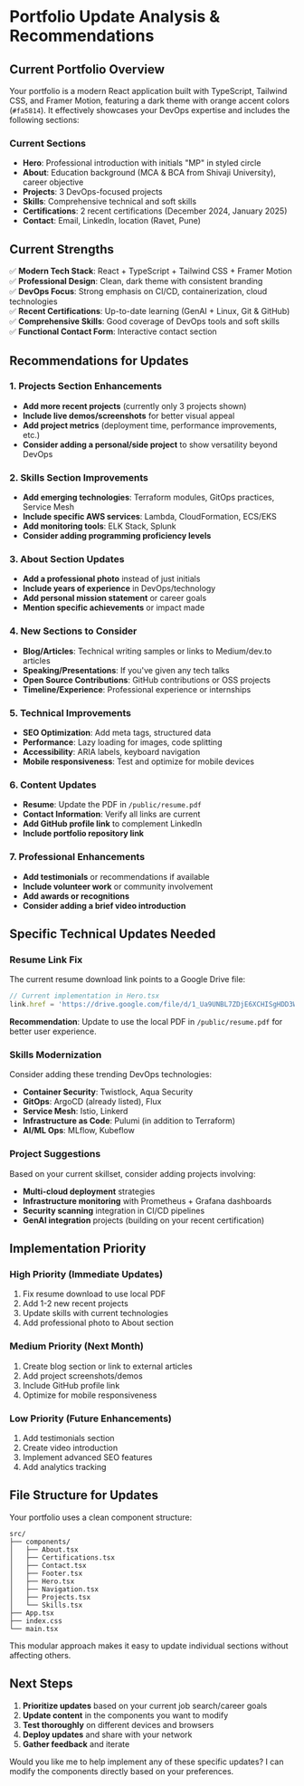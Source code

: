 # Portfolio Update Analysis & Recommendations

## Current Portfolio Overview

Your portfolio is a modern React application built with TypeScript, Tailwind CSS, and Framer Motion, featuring a dark theme with orange accent colors (`#fa5814`). It effectively showcases your DevOps expertise and includes the following sections:

### Current Sections
- **Hero**: Professional introduction with initials "MP" in styled circle
- **About**: Education background (MCA & BCA from Shivaji University), career objective
- **Projects**: 3 DevOps-focused projects
- **Skills**: Comprehensive technical and soft skills
- **Certifications**: 2 recent certifications (December 2024, January 2025)
- **Contact**: Email, LinkedIn, location (Ravet, Pune)

## Current Strengths
✅ **Modern Tech Stack**: React + TypeScript + Tailwind CSS + Framer Motion  
✅ **Professional Design**: Clean, dark theme with consistent branding  
✅ **DevOps Focus**: Strong emphasis on CI/CD, containerization, cloud technologies  
✅ **Recent Certifications**: Up-to-date learning (GenAI + Linux, Git & GitHub)  
✅ **Comprehensive Skills**: Good coverage of DevOps tools and soft skills  
✅ **Functional Contact Form**: Interactive contact section  

## Recommendations for Updates

### 1. **Projects Section Enhancements**
- **Add more recent projects** (currently only 3 projects shown)
- **Include live demos/screenshots** for better visual appeal
- **Add project metrics** (deployment time, performance improvements, etc.)
- **Consider adding a personal/side project** to show versatility beyond DevOps

### 2. **Skills Section Improvements**
- **Add emerging technologies**: Terraform modules, GitOps practices, Service Mesh
- **Include specific AWS services**: Lambda, CloudFormation, ECS/EKS
- **Add monitoring tools**: ELK Stack, Splunk
- **Consider adding programming proficiency levels**

### 3. **About Section Updates**
- **Add a professional photo** instead of just initials
- **Include years of experience** in DevOps/technology
- **Add personal mission statement** or career goals
- **Mention specific achievements** or impact made

### 4. **New Sections to Consider**
- **Blog/Articles**: Technical writing samples or links to Medium/dev.to articles
- **Speaking/Presentations**: If you've given any tech talks
- **Open Source Contributions**: GitHub contributions or OSS projects
- **Timeline/Experience**: Professional experience or internships

### 5. **Technical Improvements**
- **SEO Optimization**: Add meta tags, structured data
- **Performance**: Lazy loading for images, code splitting
- **Accessibility**: ARIA labels, keyboard navigation
- **Mobile responsiveness**: Test and optimize for mobile devices

### 6. **Content Updates**
- **Resume**: Update the PDF in `/public/resume.pdf`
- **Contact Information**: Verify all links are current
- **Add GitHub profile link** to complement LinkedIn
- **Include portfolio repository link**

### 7. **Professional Enhancements**
- **Add testimonials** or recommendations if available
- **Include volunteer work** or community involvement
- **Add awards or recognitions**
- **Consider adding a brief video introduction**

## Specific Technical Updates Needed

### Resume Link Fix
The current resume download link points to a Google Drive file:
```typescript
// Current implementation in Hero.tsx
link.href = 'https://drive.google.com/file/d/1_Ua9UNBL7ZDjE6XCHISgHDD3WE6-hsSj/view?usp=drivesdk';
```
**Recommendation**: Update to use the local PDF in `/public/resume.pdf` for better user experience.

### Skills Modernization
Consider adding these trending DevOps technologies:
- **Container Security**: Twistlock, Aqua Security
- **GitOps**: ArgoCD (already listed), Flux
- **Service Mesh**: Istio, Linkerd
- **Infrastructure as Code**: Pulumi (in addition to Terraform)
- **AI/ML Ops**: MLflow, Kubeflow

### Project Suggestions
Based on your current skillset, consider adding projects involving:
- **Multi-cloud deployment** strategies
- **Infrastructure monitoring** with Prometheus + Grafana dashboards
- **Security scanning** integration in CI/CD pipelines
- **GenAI integration** projects (building on your recent certification)

## Implementation Priority

### High Priority (Immediate Updates)
1. Fix resume download to use local PDF
2. Add 1-2 new recent projects
3. Update skills with current technologies
4. Add professional photo to About section

### Medium Priority (Next Month)
1. Create blog section or link to external articles
2. Add project screenshots/demos
3. Include GitHub profile link
4. Optimize for mobile responsiveness

### Low Priority (Future Enhancements)
1. Add testimonials section
2. Create video introduction
3. Implement advanced SEO features
4. Add analytics tracking

## File Structure for Updates

Your portfolio uses a clean component structure:
```
src/
├── components/
│   ├── About.tsx
│   ├── Certifications.tsx
│   ├── Contact.tsx
│   ├── Footer.tsx
│   ├── Hero.tsx
│   ├── Navigation.tsx
│   ├── Projects.tsx
│   └── Skills.tsx
├── App.tsx
├── index.css
└── main.tsx
```

This modular approach makes it easy to update individual sections without affecting others.

## Next Steps

1. **Prioritize updates** based on your current job search/career goals
2. **Update content** in the components you want to modify
3. **Test thoroughly** on different devices and browsers
4. **Deploy updates** and share with your network
5. **Gather feedback** and iterate

Would you like me to help implement any of these specific updates? I can modify the components directly based on your preferences.